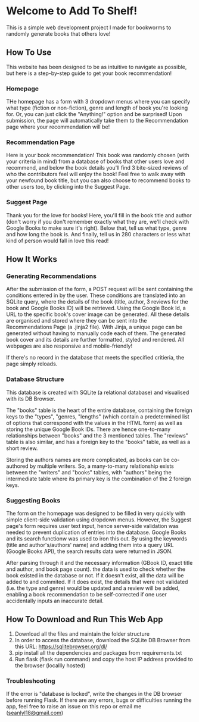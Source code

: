# Welcome to Add To Shelf!
This is a simple web development project I made for bookworms to randomly generate books that others love!

## How To Use
This website has been designed to be as intuitive to navigate as possible, but here is a step-by-step guide to get your book recommendation!

### Homepage
THe homepage has a form with 3 dropdown menus where you can specify what type (fiction or non-fiction), genre and length of book you're looking for. Or, you can just click the "Anything!" option and be surprised! Upon submission, the page will automatically take them to the Recommendation page where your recommendation will be!

### Recommendation Page
Here is your book recommendation! This book was randomly chosen (with your criteria in mind) from a database of books that other users love and recommend, and below the book details you'll find 3 bite-sized reviews of who the contributors feel will enjoy the book! Feel free to walk away with your newfound book title, but you can also choose to recommend books to other users too, by clicking into the Suggest Page. 

### Suggest Page
Thank you for the love for books! Here, you'll fill in the book title and author (don't worry if you don't remember exactly what they are, we'll check with Google Books to make sure it's right). Below that, tell us what type, genre and how long the book is. And finally, tell us in 280 characters or less what kind of person would fall in love this read! 

## How It Works
### Generating Recommendations
After the submission of the form, a POST request will be sent containing the conditions entered in by the user. These conditions are translated into an SQLite query, where the details of the book (title, author, 3 reviews for the book and Google Books ID) will be retrieved. Using the Google Book Id, a URL to the specific book's cover image can be generated. All these details are organised and stored where they can be sent into the Recommendations Page (a .jinja2 file). With Jinja, a unique page can be generated without having to manually code each of them. The generated book cover and its details are further formatted, styled and rendered. All webpages are also responsive and mobile-friendly!

If there's no record in the database that meets the specified critieria, the page simply reloads. 

### Database Structure
This database is created with SQLite (a relational database) and visualised with its DB Browser. 

The "books" table is the heart of the entire database, containing the foreign keys to the "types", "genres, "lengths" (which contain a predetermined list of options that correspond with the values in the HTML form) as well as storing the unique Google Book IDs. There are hence one-to-many relationships between "books" and the 3 mentioned tables. The "reviews" table is also similar, and has a foreign key to the "books" table, as well as a short review. 

Storing the authors names are more complicated, as books can be co-authored by multiple writers. So, a many-to-many relationship exists between the "writers" and "books" tables, with "authors" being the intermediate table where its primary key is the combination of the 2 foreign keys. 

### Suggesting Books
The form on the homepage was designed to be filled in very quickly with simple client-side validation using dropdown menus. However, the Suggest page's form requires user text input, hence server-side validation was needed to prevent duplication of entries into the database. Google Books and its search functionw was used to iron this out. By using the keywords (title and author's/authors' name) and adding them into a query URL (Google Books API), the search results data were returned in JSON. 

After parsing through it and the necessary information (GBook ID, exact title and author, and book page count). the data is used to check whether the book existed in the database or not. If it doesn't exist, all the data will be added to and commited. If it does exist, the details that were not validated (i.e. the type and genre) would be updated and a review will be added, enabling a book recommendation to be self-corrected if one user accidentally inputs an inaccurate detail. 

## How To Download and Run This Web App
1. Download all the files and maintain the folder structure
2. In order to access the database, download the SQLite DB Browser from this URL: https://sqlitebrowser.org/dl/
3. pip install all the dependencies and packages from requirements.txt
4. Run flask (flask run command) and copy the host IP address provided to the browser (locallly hosted)

### Troubleshooting
If the error is "database is locked", write the changes in the DB browser before running Flask. 
If there are any errors, bugs or difficulties running the app, feel free to raise an issue on this repo or email me (seanlyl18@gmail.com)
